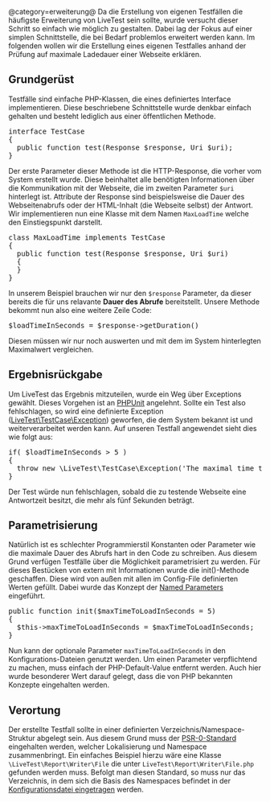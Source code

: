 @category=erweiterung@
Da die Erstellung von eigenen Testfällen die häufigste Erweiterung von LiveTest sein sollte, wurde versucht dieser Schritt so einfach wie möglich zu gestalten. Dabei lag der Fokus auf einer simplen Schnittstelle, die bei Bedarf problemlos erweitert werden kann. Im folgenden wollen wir die Erstellung eines eigenen Testfalles anhand der Prüfung auf maximale Ladedauer einer Webseite erklären. 

## Grundgerüst
Testfälle sind einfache PHP-Klassen, die eines definiertes Interface implementieren. Diese beschriebene Schnittstelle wurde denkbar einfach gehalten und besteht lediglich aus einer öffentlichen Methode. 
<pre>interface TestCase
{
  public function test(Response $response, Uri $uri);
}</pre>
Der erste Parameter dieser Methode ist die HTTP-Response, die vorher vom System erstellt wurde. Diese beinhaltet alle benötigten Informationen über die Kommunikation mit der Webseite, die im zweiten Parameter <code>$uri</code> hinterlegt ist. Attribute der Response sind beispielsweise die Dauer des Webseitenabrufs oder der HTML-Inhalt (die Webseite selbst) der Antwort.
Wir implementieren nun eine Klasse mit dem Namen <code>MaxLoadTime</code> welche den Einstiegspunkt darstellt.
<pre>class MaxLoadTime implements TestCase
{
  public function test(Response $response, Uri $uri)
  {
  }
}</pre>
In unserem Beispiel brauchen wir nur den <code>$response</code> Parameter, da dieser bereits die für uns relavante **Dauer des Abrufe** bereitstellt. Unsere Methode bekommt nun also eine weitere Zeile Code:
<pre>$loadTimeInSeconds = $response->getDuration()</pre>
Diesen müssen wir nur noch auswerten und mit dem im System hinterlegten Maximalwert vergleichen. 
## Ergebnisrückgabe
Um LiveTest das Ergebnis mitzuteilen, wurde ein Weg über Exceptions gewählt. Dieses Vorgehen ist an [PHPUnit](http://www.phpunit.de) angelehnt. Sollte ein Test also fehlschlagen, so wird eine definierte Exception ([LiveTest\TestCase\Exception](https://github.com/phphatesme/LiveTest/blob/master/src/LiveTest/TestCase/Exception.php)) geworfen, die dem System bekannt ist und weiterverarbeitet werden kann. Auf unseren Testfall angewendet sieht dies wie folgt aus:
<pre>if( $loadTimeInSeconds > 5 ) 
{
  throw new \LiveTest\TestCase\Exception('The maximal time to load was exceeded');
}</pre>
Der Test würde nun fehlschlagen, sobald die zu testende Webseite eine Antwortzeit besitzt, die mehr als fünf Sekunden beträgt.
## Parametrisierung
Natürlich ist es schlechter Programmierstil Konstanten oder Parameter wie die maximale Dauer des Abrufs hart in den Code zu schreiben. Aus diesem Grund verfügen Testfälle über die Möglichkeit parametrisiert zu werden. 
Für dieses Bestücken von extern mit Informationen wurde die init()-Methode geschaffen. Diese wird von außen mit allen im Config-File definierten Werten gefüllt. Dabei wurde das Konzept der [Named Parameters](http://en.wikipedia.org/wiki/Named_parameter) eingeführt.
<pre>public function init($maxTimeToLoadInSeconds = 5)
{
  $this->maxTimeToLoadInSeconds = $maxTimeToLoadInSeconds;
}</pre>
Nun kann der optionale Parameter <code>maxTimeToLoadInSeconds</code> in den Konfigurations-Dateien genutzt werden. Um einen Parameter verpflichtend zu machen, muss einfach der PHP-Default-Value entfernt werden. Auch hier wurde besonderer Wert darauf gelegt, dass die von PHP bekannten Konzepte eingehalten werden.

## Verortung
Der erstellte Testfall sollte in einer definierten Verzeichnis/Namespace-Struktur abgelegt sein. Aus diesem Grund muss der [PSR-0-Standard](http://groups.google.com/group/php-standards/web/psr-0-final-proposal) eingehalten werden, welcher Lokalisierung und Namespace zusammenbringt. Ein einfaches Beispiel hierzu wäre eine Klasse <code>\LiveTest\Report\Writer\File</code> die unter <code>LiveTest\Report\Writer\File.php</code> gefunden werden muss. 
Befolgt man diesen Standard, so muss nur das Verzeichnis, in dem sich die Basis des Namespaces befindet in der [Konfigurationsdatei eingetragen](Erste-Schritte|Konfiguration|Packages-hinzufügen) werden.